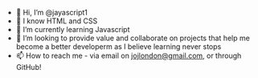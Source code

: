 - 👋 Hi, I’m @jayascript1
- 👀 I know HTML and CSS
- 🌱 I’m currently learning Javascript
- 💞️ I’m looking to provide value and collaborate on projects that help me become a better developerm as I believe learning never stops
- 📫 How to reach me - via email on jojlondon@gmail.com, or through GitHub!
<!---
jayascript1/jayascript1 is a ✨ special ✨ repository because its `README.md` (this file) appears on your GitHub profile.
You can click the Preview link to take a look at your changes.
--->

